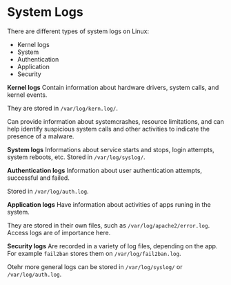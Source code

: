 # System Logs

There are different types of system logs on Linux:
- Kernel logs
- System
- Authentication
- Application
- Security

**Kernel logs**
Contain information about hardware drivers, system calls, and kernel events.

They are stored in `/var/log/kern.log/`.

Can provide information about systemcrashes, resource limitations, and can help identify suspicious system calls and other activities to indicate the presence of a malware.

**System logs**
Informations about service starts and stops, login attempts, system reboots, etc. Stored in `/var/log/syslog/`.

**Authentication logs**
Information about user authentication attempts, successful and failed.

Stored in `/var/log/auth.log`.

**Application logs**
Have information about activities of apps runing in the system.

They are stored in their own files, such as `/var/log/apache2/error.log`. Access logs are of importance here.

**Security logs**
Are recorded in a variety of log files, depending on the app.
For example `fail2ban` stores them on `/var/log/fail2ban.log`.

Otehr more general logs can be stored in `/var/log/syslog/` or `/var/log/auth.log`.


